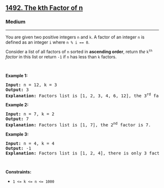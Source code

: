 <h2><a href="https://leetcode.com/problems/the-kth-factor-of-n/">1492. The kth Factor of n</a></h2><h3>Medium</h3><hr><div style="user-select: auto;"><p style="user-select: auto;">You are given two positive integers <code style="user-select: auto;">n</code> and <code style="user-select: auto;">k</code>. A factor of an integer <code style="user-select: auto;">n</code> is defined as an integer <code style="user-select: auto;">i</code> where <code style="user-select: auto;">n % i == 0</code>.</p>

<p style="user-select: auto;">Consider a list of all factors of <code style="user-select: auto;">n</code> sorted in <strong style="user-select: auto;">ascending order</strong>, return <em style="user-select: auto;">the </em><code style="user-select: auto;">k<sup style="user-select: auto;">th</sup></code><em style="user-select: auto;"> factor</em> in this list or return <code style="user-select: auto;">-1</code> if <code style="user-select: auto;">n</code> has less than <code style="user-select: auto;">k</code> factors.</p>

<p style="user-select: auto;">&nbsp;</p>
<p style="user-select: auto;"><strong style="user-select: auto;">Example 1:</strong></p>

<pre style="user-select: auto;"><strong style="user-select: auto;">Input:</strong> n = 12, k = 3
<strong style="user-select: auto;">Output:</strong> 3
<strong style="user-select: auto;">Explanation:</strong> Factors list is [1, 2, 3, 4, 6, 12], the 3<sup style="user-select: auto;">rd</sup> factor is 3.
</pre>

<p style="user-select: auto;"><strong style="user-select: auto;">Example 2:</strong></p>

<pre style="user-select: auto;"><strong style="user-select: auto;">Input:</strong> n = 7, k = 2
<strong style="user-select: auto;">Output:</strong> 7
<strong style="user-select: auto;">Explanation:</strong> Factors list is [1, 7], the 2<sup style="user-select: auto;">nd</sup> factor is 7.
</pre>

<p style="user-select: auto;"><strong style="user-select: auto;">Example 3:</strong></p>

<pre style="user-select: auto;"><strong style="user-select: auto;">Input:</strong> n = 4, k = 4
<strong style="user-select: auto;">Output:</strong> -1
<strong style="user-select: auto;">Explanation:</strong> Factors list is [1, 2, 4], there is only 3 factors. We should return -1.
</pre>

<p style="user-select: auto;">&nbsp;</p>
<p style="user-select: auto;"><strong style="user-select: auto;">Constraints:</strong></p>

<ul style="user-select: auto;">
	<li style="user-select: auto;"><code style="user-select: auto;">1 &lt;= k &lt;= n &lt;= 1000</code></li>
</ul>
</div>
